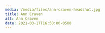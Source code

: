 ```yaml
---
media: /media/files/ann-craven-headshot.jpg
title: Ann Craven
alt: Ann Craven
date: 2021-03-17T16:50:00-0500
---
```

